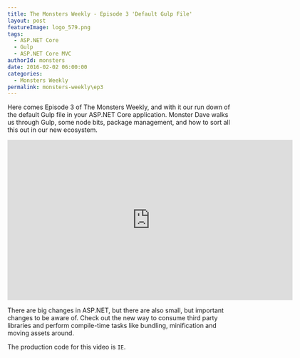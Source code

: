 ```yaml
---
title: The Monsters Weekly - Episode 3 'Default Gulp File' 
layout: post
featureImage: logo_579.png
tags: 
  - ASP.NET Core
  - Gulp
  - ASP.NET Core MVC 
authorId: monsters
date: 2016-02-02 06:00:00
categories:
  - Monsters Weekly
permalink: monsters-weekly\ep3
---
```


Here comes Episode 3 of The Monsters Weekly, and with it our run down of the default Gulp file in your ASP.NET Core application. Monster Dave walks us through Gulp, some node bits, package management, and how to sort all this out in our new ecosystem.

<!-- more -->

<iframe src="https://channel9.msdn.com/Series/aspnetmonsters/Episode-3-Default-Gulp-File/player" width="640" height="360" allowFullScreen frameBorder="0"></iframe>

There are big changes in ASP.NET, but there are also small, but important changes to be aware of. Check out the new way to consume third party libraries and perform compile-time tasks like bundling, minification and moving assets around. 

The production code for this video is `IE`. 